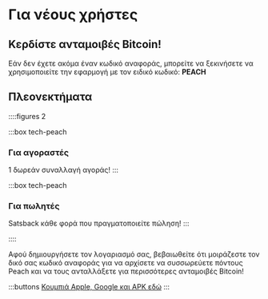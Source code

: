 # Για νέους χρήστες
## Κερδίστε ανταμοιβές Bitcoin!

Εάν δεν έχετε ακόμα έναν κωδικό αναφοράς, μπορείτε να ξεκινήσετε να χρησιμοποιείτε την εφαρμογή με τον ειδικό κωδικό: **PEACH**

## Πλεονεκτήματα
::::figures 2

:::box tech-peach
### Για αγοραστές
1 δωρεάν συναλλαγή αγοράς!
:::

:::box tech-peach
### Για πωλητές
Satsback κάθε φορά που πραγματοποιείτε πώληση!
:::

::::

Αφού δημιουργήσετε τον λογαριασμό σας, βεβαιωθείτε ότι μοιράζεστε τον δικό σας κωδικό αναφοράς για να αρχίσετε να συσσωρεύετε πόντους Peach και να τους ανταλλάξετε για περισσότερες ανταμοιβές Bitcoin!

:::buttons
[Κουμπιά Apple, Google και APK εδώ]()
:::
